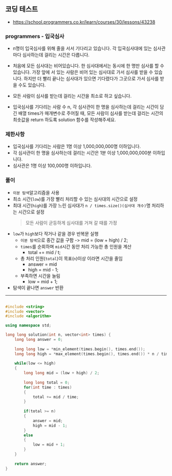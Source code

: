 ## 코딩 테스트
- https://school.programmers.co.kr/learn/courses/30/lessons/43238

### programmers - 입국심사

- n명이 입국심사를 위해 줄을 서서 기다리고 있습니다. 각 입국심사대에 있는 심사관마다 심사하는데 걸리는 시간은 다릅니다.

- 처음에 모든 심사대는 비어있습니다. 한 심사대에서는 동시에 한 명만 심사를 할 수 있습니다. 가장 앞에 서 있는 사람은 비어 있는 심사대로 가서 심사를 받을 수 있습니다. 하지만 더 빨리 끝나는 심사대가 있으면 기다렸다가 그곳으로 가서 심사를 받을 수도 있습니다.

- 모든 사람이 심사를 받는데 걸리는 시간을 최소로 하고 싶습니다.

- 입국심사를 기다리는 사람 수 n, 각 심사관이 한 명을 심사하는데 걸리는 시간이 담긴 배열 times가 매개변수로 주어질 때, 모든 사람이 심사를 받는데 걸리는 시간의 최솟값을 return 하도록 solution 함수를 작성해주세요.

### 제한사항
- 입국심사를 기다리는 사람은 1명 이상 1,000,000,000명 이하입니다.
- 각 심사관이 한 명을 심사하는데 걸리는 시간은 1분 이상 1,000,000,000분 이하입니다.
- 심사관은 1명 이상 100,000명 이하입니다.

### 풀이
- `이분 탐색`알고리즘을 사용
- 최소 시간(`low`)를 가장 빨리 처리할 수 있는 심사대의 시간으로 설정
- 최대 시간(`high`)를 가장 느린 심사대가 `n / times.size()(심사대 개수)`명 처리하는 시간으로 설정
  > 모든 사람이 균등하게 심사대를 거쳐 갈 때를 가정
- `low`가 `high`보다 작거나 같을 경우 반복문 실행
  - `이분 탐색`으로 중간 값을 구함 -> mid = (low + high) / 2;
  - `times`를 순회하며 `mid`시간 동안 처리 가능한 총 인원을 계산
    - total += mid / t;
  - 총 처리 인원(`total`)이 목표(`n`)이상 이라면 시간을 줄임
    - answer = mid
    - high = mid - 1;
  - 부족하면 시간을 늘림
    - low = mid + 1;
- 탐색이 끝나면 `answer` 반환

---

```c++

#include <string>
#include <vector>
#include <algorithm>

using namespace std;

long long solution(int n, vector<int> times) {
    long long answer = 0;
    
    long long low = *min_element(times.begin(), times.end());
    long long high = *max_element(times.begin(), times.end()) * n / times.size();
    
    while(low <= high)
    {
        long long mid = (low + high) / 2;
        
        long long total = 0;
        for(int time : times)
        {
            total += mid / time;
        }
        
        if(total >= n)
        {
            answer = mid;
            high = mid - 1;
        }
        else
        {
            low = mid + 1;
        }
    }
    
    return answer;
}

```
